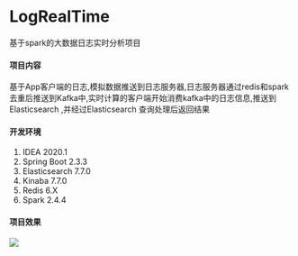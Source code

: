 # LogRealTime
基于spark的大数据日志实时分析项目
#### 项目内容

基于App客户端的日志,模拟数据推送到日志服务器,日志服务器通过redis和spark去重后推送到Kafka中,实时计算的客户端开始消费kafka中的日志信息,推送到Elasticsearch ,并经过Elasticsearch 查询处理后返回结果



#### 开发环境

1. IDEA 2020.1
2. Spring Boot 2.3.3
3. Elasticsearch 7.7.0
4. Kinaba 7.7.0
5. Redis 6.X
6. Spark 2.4.4

#### 项目效果

![](C:\Users\YWJ0806\Desktop\XU.png)
